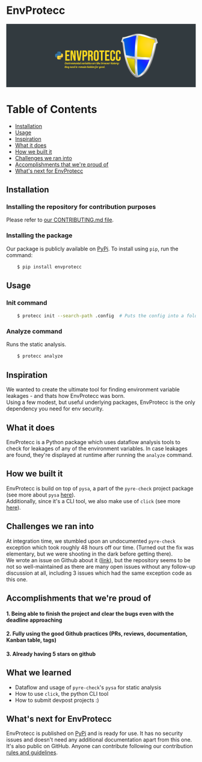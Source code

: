 # EnvProtecc
![](banner_last.png)

# Table of Contents

- [Installation](#installation)
- [Usage](#usage)
- [Inspiration](#inspiration)
- [What it does](#what-it-does)
- [How we built it](#how-we-built-it)
- [Challenges we ran into](#challenges-we-ran-into)
- [Accomplishments that we're proud of](#accomplishments-that-were-proud-of)
- [What's next for EnvProtecc](#whats-next-for-envprotecc)

## Installation

### Installing the repository for contribution purposes
Please refer to [our CONTRIBUTING.md file](CONTRIBUTING.md).

### Installing the package

Our package is publicly available on [PyPi](https://pypi.org/project/envprotecc/0.1/).
To install using `pip`, run the command:

```bash
    $ pip install envprotecc
```

## Usage

### Init command

```bash
    $ protecc init --search-path .config  # Puts the config into a folder to avoid collisions
```

### Analyze command
Runs the static analysis.

```bash
    $ protecc analyze
```

## Inspiration
We wanted to create the ultimate tool for finding environment variable leakages - and thats how EnvProtecc was born.  
Using a few modest, but useful underlying packages, EnvProtecc is the only dependency you need for env security.

## What it does
EnvProtecc is a Python package which uses dataflow analysis tools to check for leakages of any of the environment variables. In case leakages are found, they're displayed at runtime after running the `analyze` command.

## How we built it
EnvProtecc is build on top of `pysa`, a part of the `pyre-check` project package (see more about `pysa` [here](https://pyre-check.org/docs/pysa-running)).  
Additionally, since it's a CLI tool, we also make use of `click` (see more [here](https://click.palletsprojects.com/en/7.x/)).

## Challenges we ran into
At integration time, we stumbled upon an undocumented `pyre-check` exception which took roughly 48 hours off our time. (Turned out the fix was elementary, but we were shooting in the dark before getting there).  
We wrote an issue on Github about it ([link](https://github.com/facebook/pyre-check/issues/378)), but the repository seems to be not so well-maintained as there are many open issues without any follow-up discussion at all, including 3 issues which had the same exception code as this one.

## Accomplishments that we're proud of
#### 1. Being able to finish the project and clear the bugs even with the deadline approaching
#### 2. Fully using the good Github practices (PRs, reviews, documentation, Kanban table, tags)
#### 3. Already having 5 stars on github

## What we learned
- Dataflow and usage of `pyre-check`'s `pysa` for static analysis
- How to use `click`, the python CLI tool
- How to submit devpost projects :)

## What's next for EnvProtecc
EnvProtecc is published on [PyPi](https://pypi.org/project/envprotecc/0.1/) and is ready for use. It has no security issues and doesn't need any additional documentation apart from this one.  
It's also public on GitHub. Anyone can contribute following our contribution [rules and guidelines](CONTRIBUTING.md).
